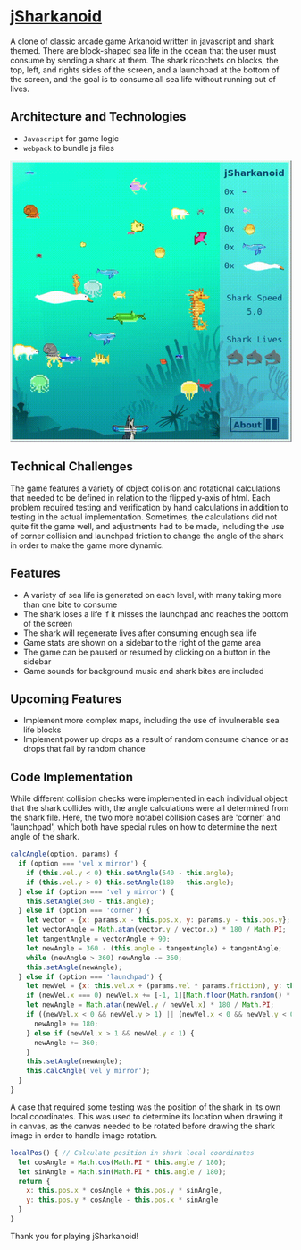 # [jSharkanoid](https://jSharkanoid.firebaseapp.com)

A clone of classic arcade game Arkanoid written in javascript and shark themed. There are block-shaped sea life in the ocean that the user must consume by sending a shark at them. The shark ricochets on blocks, the top, left, and rights sides of the screen, and a launchpad at the bottom of the screen, and the goal is to consume all sea life without running out of lives.

## Architecture and Technologies
 * `Javascript` for game logic
 * `webpack` to bundle js files

![jSharkanoid gif](dist/img/jSharkanoid.gif)

## Technical Challenges
The game features a variety of object collision and rotational calculations that needed to be defined in relation to the flipped y-axis of html. Each problem required testing and verification by hand calculations in addition to testing in the actual implementation. Sometimes, the calculations did not quite fit the game well, and adjustments had to be made, including the use of corner collision and launchpad friction to change the angle of the shark in order to make the game more dynamic.

## Features
 - A variety of sea life is generated on each level, with many taking more than one bite to consume
 - The shark loses a life if it misses the launchpad and reaches the bottom of the screen
 - The shark will regenerate lives after consuming enough sea life
 - Game stats are shown on a sidebar to the right of the game area
 - The game can be paused or resumed by clicking on a button in the sidebar
 - Game sounds for background music and shark bites are included

## Upcoming Features
 - Implement more complex maps, including the use of invulnerable sea life blocks
 - Implement power up drops as a result of random consume chance or as drops that fall by random chance

## Code Implementation

While different collision checks were implemented in each individual object that the shark collides with, the angle calculations were all determined from the shark file. Here, the two more notabel collision cases are 'corner' and 'launchpad', which both have special rules on how to determine the next angle of the shark.

```javascript
calcAngle(option, params) {
  if (option === 'vel x mirror') {
    if (this.vel.y < 0) this.setAngle(540 - this.angle);
    if (this.vel.y > 0) this.setAngle(180 - this.angle);
  } else if (option === 'vel y mirror') {
    this.setAngle(360 - this.angle);
  } else if (option === 'corner') {
    let vector = {x: params.x - this.pos.x, y: params.y - this.pos.y};
    let vectorAngle = Math.atan(vector.y / vector.x) * 180 / Math.PI;
    let tangentAngle = vectorAngle + 90;
    let newAngle = 360 - (this.angle - tangentAngle) + tangentAngle;
    while (newAngle > 360) newAngle -= 360;
    this.setAngle(newAngle);
  } else if (option === 'launchpad') {
    let newVel = {x: this.vel.x + (params.vel * params.friction), y: this.vel.y}
    if (newVel.x === 0) newVel.x += [-1, 1][Math.floor(Math.random() * 2)];
    let newAngle = Math.atan(newVel.y / newVel.x) * 180 / Math.PI;
    if ((newVel.x < 0 && newVel.y > 1) || (newVel.x < 0 && newVel.y < 0)) {
      newAngle += 180;
    } else if (newVel.x > 1 && newVel.y < 1) {
      newAngle += 360;
    }
    this.setAngle(newAngle);
    this.calcAngle('vel y mirror');
  }
}
```

A case that required some testing was the position of the shark in its own local coordinates. This was used to determine its location when drawing it in canvas, as the canvas needed to be rotated before drawing the shark image in order to handle image rotation.

```javascript
localPos() { // Calculate position in shark local coordinates
  let cosAngle = Math.cos(Math.PI * this.angle / 180);
  let sinAngle = Math.sin(Math.PI * this.angle / 180);
  return {
    x: this.pos.x * cosAngle + this.pos.y * sinAngle,
    y: this.pos.y * cosAngle - this.pos.x * sinAngle
  }
}
```

Thank you for playing jSharkanoid!